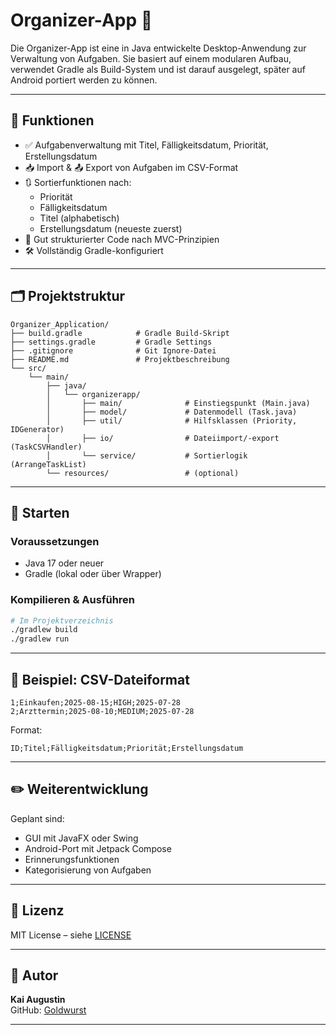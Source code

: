 # Organizer-App 📅

Die Organizer-App ist eine in Java entwickelte Desktop-Anwendung zur Verwaltung von Aufgaben. Sie basiert auf einem modularen Aufbau, verwendet Gradle als Build-System und ist darauf ausgelegt, später auf Android portiert werden zu können.

---

## 🔧 Funktionen

- ✅ Aufgabenverwaltung mit Titel, Fälligkeitsdatum, Priorität, Erstellungsdatum
- 📥 Import & 📤 Export von Aufgaben im CSV-Format
- 🔃 Sortierfunktionen nach:
  - Priorität
  - Fälligkeitsdatum
  - Titel (alphabetisch)
  - Erstellungsdatum (neueste zuerst)
- 🧩 Gut strukturierter Code nach MVC-Prinzipien
- 🛠️ Vollständig Gradle-konfiguriert

---

## 🗂️ Projektstruktur

```
Organizer_Application/
├── build.gradle            # Gradle Build-Skript
├── settings.gradle         # Gradle Settings
├── .gitignore              # Git Ignore-Datei
├── README.md               # Projektbeschreibung
└── src/
    └── main/
        ├── java/
        │   └── organizerapp/
        │       ├── main/              # Einstiegspunkt (Main.java)
        │       ├── model/             # Datenmodell (Task.java)
        │       ├── util/              # Hilfsklassen (Priority, IDGenerator)
        │       ├── io/                # Dateiimport/-export (TaskCSVHandler)
        │       └── service/           # Sortierlogik (ArrangeTaskList)
        └── resources/                 # (optional)
```

---

## 🚀 Starten

### Voraussetzungen

- Java 17 oder neuer
- Gradle (lokal oder über Wrapper)

### Kompilieren & Ausführen

```bash
# Im Projektverzeichnis
./gradlew build
./gradlew run
```

---

## 📁 Beispiel: CSV-Dateiformat

```csv
1;Einkaufen;2025-08-15;HIGH;2025-07-28
2;Arzttermin;2025-08-10;MEDIUM;2025-07-28
```

Format:
```
ID;Titel;Fälligkeitsdatum;Priorität;Erstellungsdatum
```

---

## ✏️ Weiterentwicklung

Geplant sind:
- GUI mit JavaFX oder Swing
- Android-Port mit Jetpack Compose
- Erinnerungsfunktionen
- Kategorisierung von Aufgaben

---

## 📜 Lizenz

MIT License – siehe [LICENSE](LICENSE)

---

## 👤 Autor

**Kai Augustin**  
GitHub: [Goldwurst](https://github.com/Goldwurst)

---